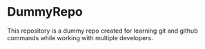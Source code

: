 # DummyRepo
This repository is a dummy repo created for learning git and github commands while working with multiple developers.
